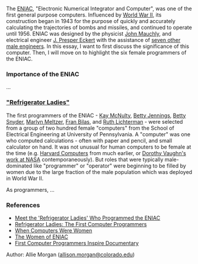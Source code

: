 The [ENIAC](https://en.wikipedia.org/wiki/ENIAC#Programmers), "Electronic Numerical Integrator and Computer", was one of the first general purpose computers. Influenced by [World War II](https://web.archive.org/web/20180102192432/http://ftp.arl.mil/~mike/comphist/96summary/index.html), its construction began in 1943 for the purpose of quickly and accurately calculating the trajectories of bombs and missiles, and continued to operate until 1956. ENIAC was designed by the physicist [John Mauchly](https://en.wikipedia.org/wiki/John_Mauchly), and electrical engineer [J. Presper Eckert](https://en.wikipedia.org/wiki/J._Presper_Eckert) with the assistance of [seven other male engineers](https://en.wikipedia.org/wiki/ENIAC#Development_and_design). In this essay, I want to first discuss the significance of this computer. Then, I will move on to highlight the six female programmers of the ENIAC.

### Importance of the ENIAC

...

### ["Refrigerator Ladies"](http://mentalfloss.com/article/53160/meet-refrigerator-ladies-who-programmed-eniac)

The first programmers of the ENIAC - [Kay McNulty](https://en.wikipedia.org/wiki/Kathleen_Antonelli), [Betty Jennings](https://en.wikipedia.org/wiki/Jean_Bartik), [Betty Snyder](https://en.wikipedia.org/wiki/Betty_Holberton), [Marlyn Meltzer](https://en.wikipedia.org/wiki/Marlyn_Meltzer), [Fran Bilas](https://en.wikipedia.org/wiki/Frances_Spence), and [Ruth Lichterman](https://en.wikipedia.org/wiki/Ruth_Teitelbaum) - were selected from a group of two hundred female "computers" from the School of Electrical Engineering at University of Pennsylvania. A "computer" was one who computed calculations - often with paper and pencil, and small calculator on hand. It was not unusual for human computers to be female at the time (e.g. [Harvard Computers](https://en.wikipedia.org/wiki/Harvard_Computers) from much earlier, or [Dorothy Vaughn's work at NASA](https://en.wikipedia.org/wiki/Dorothy_Vaughan) contemporaneously). But roles that were typically male-dominated like "programmer" or "operator" were beginning to be filled by women due to the large fraction of the male population which was deployed in World War II.

As programmers, ...

### References
- [Meet the 'Refrigerator Ladies' Who Programmed the ENIAC](http://mentalfloss.com/article/53160/meet-refrigerator-ladies-who-programmed-eniac)
- [Refrigerator Ladies: The First Computer Programmers](https://builttoadapt.io/refrigerator-ladies-the-first-computer-programmers-19f1927045fa)
- [When Computers Were Women](http://pcfly.info/doc/Computers/18.pdf)
- [The Women of ENIAC](http://ieeexplore.ieee.org.colorado.idm.oclc.org/stamp/stamp.jsp?tp=&arnumber=511940)
- [First Computer Programmers Inspire Documentary](https://abcnews.go.com/Technology/story?id=3951187&page=1)

Author: Allie Morgan (allison.morgan@colorado.edu)
